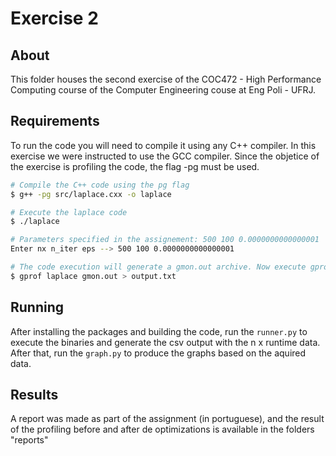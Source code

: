 # Exercise 2

## About
This folder houses the second exercise of the COC472 - High Performance Computing course of the Computer Engineering couse at Eng Poli - UFRJ.

## Requirements
To run the code you will need to compile it using any C++ compiler. In this exercise we were instructed to use the GCC compiler.
Since the objetice of the exercise is profiling the code, the flag -pg must be used.

```bash
# Compile the C++ code using the pg flag
$ g++ -pg src/laplace.cxx -o laplace

# Execute the laplace code
$ ./laplace

# Parameters specified in the assignement: 500 100 0.0000000000000001
Enter nx n_iter eps --> 500 100 0.0000000000000001

# The code execution will generate a gmon.out archive. Now execute gprof
$ gprof laplace gmon.out > output.txt
```

## Running
After installing the packages and building the code, run the `runner.py` to execute the binaries and generate the csv output with the n x runtime data. After that, run the `graph.py` to produce the graphs based on the aquired data.


## Results
A report was made as part of the assignment (in portuguese), and the result of the profiling before and after de optimizations is available in the folders "reports"
